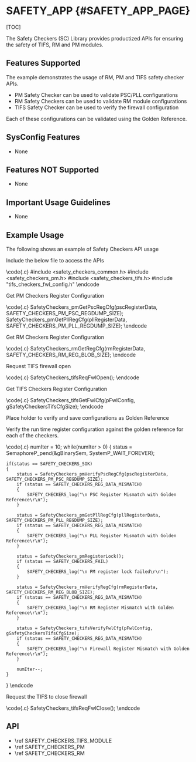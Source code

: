 # SAFETY_APP {#SAFETY_APP_PAGE}

[TOC]

The Safety Checkers (SC) Library provides productized APIs for ensuring the safety of TIFS, RM and PM modules.

## Features Supported

The example demonstrates the usage of RM, PM and TIFS safety checker APIs.

* PM Safety Checker can be used to validate PSC/PLL configurations
* RM Safety Checkers can be used to validate RM module configurations
* TIFS Safety Checker can be used to verify the firewall configuration

Each of these configurations can be validated using the Golden Reference.

## SysConfig Features

- None

## Features NOT Supported

- None

## Important Usage Guidelines

- None

## Example Usage

The following shows an example of Safety Checkers API usage

Include the below file to access the APIs

\code{.c}
#include <safety_checkers_common.h>
#include <safety_checkers_pm.h>
#include <safety_checkers_tifs.h>
#include "tifs_checkers_fwl_config.h"
\endcode

Get PM Checkers Register Configuration

\code{.c}
SafetyCheckers_pmGetPscRegCfg(pscRegisterData, SAFETY_CHECKERS_PM_PSC_REGDUMP_SIZE);
SafetyCheckers_pmGetPllRegCfg(pllRegisterData, SAFETY_CHECKERS_PM_PLL_REGDUMP_SIZE);
\endcode

Get RM Checkers Register Configuration

\code{.c}
SafetyCheckers_rmGetRegCfg(rmRegisterData, SAFETY_CHECKERS_RM_REG_BLOB_SIZE);
\endcode

Request TIFS firewall open

\code{.c}
SafetyCheckers_tifsReqFwlOpen();
\endcode

Get TIFS Checkers Register Configuration

\code{.c}
SafetyCheckers_tifsGetFwlCfg(pFwlConfig, gSafetyCheckersTifsCfgSize);
\endcode

Place holder to verify and save configurations as Golden Reference

Verify the run time register configuration against the golden reference for
each of the checkers.

\code{.c}
numIter = 10;
while(numIter > 0)
{
    status = SemaphoreP_pend(&gBinarySem, SystemP_WAIT_FOREVER);

    if(status == SAFETY_CHECKERS_SOK)
    {
        status = SafetyCheckers_pmVerifyPscRegCfg(pscRegisterData, SAFETY_CHECKERS_PM_PSC_REGDUMP_SIZE);
        if (status == SAFETY_CHECKERS_REG_DATA_MISMATCH)
        {
            SAFETY_CHECKERS_log("\n PSC Register Mismatch with Golden Reference\r\n");
        }

        status = SafetyCheckers_pmGetPllRegCfg(pllRegisterData, SAFETY_CHECKERS_PM_PLL_REGDUMP_SIZE);
        if (status == SAFETY_CHECKERS_REG_DATA_MISMATCH)
        {
            SAFETY_CHECKERS_log("\n PLL Register Mismatch with Golden Reference\r\n");
        }

        status = SafetyCheckers_pmRegisterLock();
        if (status == SAFETY_CHECKERS_FAIL)
        {
            SAFETY_CHECKERS_log("\n PM register lock failed\r\n");
        }

        status = SafetyCheckers_rmVerifyRegCfg(rmRegisterData, SAFETY_CHECKERS_RM_REG_BLOB_SIZE);
        if (status == SAFETY_CHECKERS_REG_DATA_MISMATCH)
        {
            SAFETY_CHECKERS_log("\n RM Register Mismatch with Golden Reference\r\n");
        }

        status = SafetyCheckers_tifsVerifyFwlCfg(pFwlConfig, gSafetyCheckersTifsCfgSize);
        if (status == SAFETY_CHECKERS_REG_DATA_MISMATCH)
        {
            SAFETY_CHECKERS_log("\n Firewall Register Mismatch with Golden Reference\r\n");
        }

        numIter--;
    }
}
\endcode

Request the TIFS to close firewall

\code{.c}
SafetyCheckers_tifsReqFwlClose();
\endcode

## API

* \ref SAFETY_CHECKERS_TIFS_MODULE
* \ref SAFETY_CHECKERS_PM
* \ref SAFETY_CHECKERS_RM
